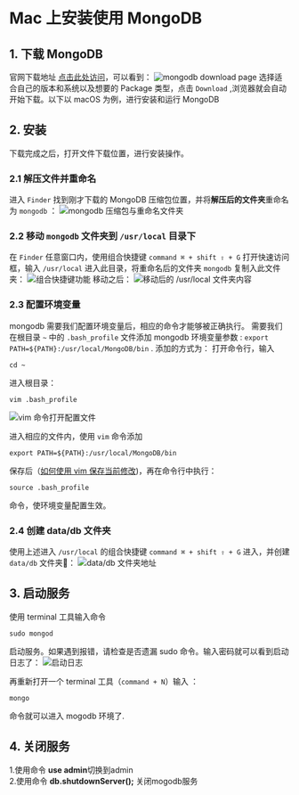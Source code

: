 # Mac 上安装使用 MongoDB
## 1. 下载 MongoDB
官网下载地址 [点击此处访问](https://www.mongodb.com/download-center/community?jmp=nav)，可以看到：
![mongodb download page](https://raw.githubusercontent.com/FrankWang1991/images/master/ajcDdg.png)
选择适合自己的版本和系统以及想要的 Package 类型，点击 `Download` ,浏览器就会自动开始下载。以下以 macOS 为例，进行安装和运行 MongoDB
## 2. 安装
下载完成之后，打开文件下载位置，进行安装操作。
### 2.1 解压文件并重命名

进入 `Finder` 找到刚才下载的 MongoDB 压缩包位置，并将**解压后的文件夹**重命名为 `mongodb` ：
![mongodb 压缩包与重命名文件夹](https://raw.githubusercontent.com/FrankWang1991/images/master/ccNPa2.png) 
### 2.2 移动 `mongodb` 文件夹到 `/usr/local` 目录下
在 `Finder` 任意窗口内，使用组合快捷键 `command ⌘ + shift ⇧ + G`  打开快速访问框，输入 `/usr/local` 进入此目录，将重命名后的文件夹 `mongodb` 复制入此文件夹：
![组合快捷键功能](https://raw.githubusercontent.com/FrankWang1991/images/master/niSY1G.png)
移动之后：
![移动后的 /usr/local 文件夹内容](https://raw.githubusercontent.com/FrankWang1991/images/master/YNQufr.png)
### 2.3 配置环境变量
mongodb 需要我们配置环境变量后，相应的命令才能够被正确执行。
需要我们在根目录 `~` 中的 `.bash_profile` 文件添加 mongodb 环境变量参数 :
`export PATH=${PATH}:/usr/local/MongoDB/bin` .
添加的方式为：
打开命令行，输入
``` command
cd ~
```
进入根目录：
``` command
vim .bash_profile
```
![vim 命令打开配置文件](https://raw.githubusercontent.com/FrankWang1991/images/master/BSqbnu.png)

进入相应的文件内，使用 `vim` 命令添加
``` command
export PATH=${PATH}:/usr/local/MongoDB/bin
```
保存后（[如何使用 vim 保存当前修改](https://www.jianshu.com/p/0009bf462f15))，再在命令行中执行：
``` command
source .bash_profile
```
命令，使环境变量配置生效。  
### 2.4 创建 data/db 文件夹
使用上述进入 `/usr/local` 的组合快捷键  `command ⌘ + shift ⇧ + G`   进入，并创建 `data/db` 文件夹📁：
![data/db 文件夹地址](https://raw.githubusercontent.com/FrankWang1991/images/master/T3gxc0.png) 
## 3. 启动服务  

使用 terminal 工具输入命令 
``` command 
sudo mongod
``` 
启动服务。如果遇到报错，请检查是否遗漏 sudo 命令。输入密码就可以看到启动日志了：
![启动日志](https://raw.githubusercontent.com/FrankWang1991/images/master/Ws21OS.png) 

再重新打开一个 terminal 工具（`command + N`）输入 ：
``` command  
mongo
``` 
命令就可以进入 mogodb 环境了.
## 4. 关闭服务

1.使用命令  **use admin**切换到admin  
2.使用命令  **db.shutdownServer();**  关闭mogodb服务
<!--stackedit_data:
eyJoaXN0b3J5IjpbMTIyMDA2Mjg4NCwxMzgxOTQ1MTQzXX0=
-->